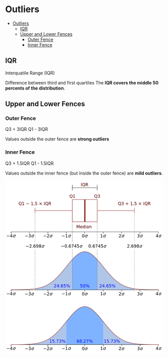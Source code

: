 # Outliers

<!--ts-->
   * [Outliers](#outliers)
      * [IQR](#iqr)
      * [Upper and Lower Fences](#upper-and-lower-fences)
         * [Outer Fence](#outer-fence)
         * [Inner Fence](#inner-fence)

<!-- Added by: gil_diy, at: Tue 28 Dec 2021 11:54:04 IST -->

<!--te-->

## IQR

Interquatile Range (IQR)

Difference between third and first quartiles
The **IQR covers the middle 50 percents of the distribution**.

## Upper and Lower Fences

### Outer Fence

Q3 + 3IQR
Q1 - 3IQR

Values outside the outer fence are **strong outliers**

### Inner Fence

Q3 + 1.5IQR
Q1 - 1.5IQR

Values outside the inner fence (but inside the outer fence)
are **mild outliers**.

<p align="center"> <!-- style="width:400px;" -->
  <img src="images/IQR_Boxplot_vs_PDF.png" title="tool tip here">
</p>